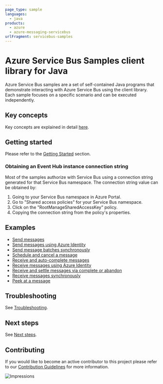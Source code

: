 ```yaml
---
page_type: sample
languages:
  - java
products:
  - azure
  - azure-messaging-servicebus
urlFragment: servicebus-samples
---
```


# Azure Service Bus Samples client library for Java
Azure Service Bus samples are a set of self-contained Java programs that demonstrate interacting with Azure Service Bus
using the client library. Each sample focuses on a specific scenario and can be executed independently.

## Key concepts
Key concepts are explained in detail [here][sdk_readme_key_concepts].

## Getting started
Please refer to the [Getting Started][sdk_readme_getting_started] section.

### Obtaining an Event Hub instance connection string

Most of the samples authorize with Service Bus using a connection string generated for that Service Bus namespace. The
connection string value can be obtained by:

1. Going to your Service Bus namespace in Azure Portal.
1. Go to "Shared access policies" for your Service Bus namespace.
1. Click on the "RootManageSharedAccessKey" policy.
1. Copying the connection string from the policy's properties.

## Examples

- [Send messages][SendMessageAsyncSample]
- [Send messages using Azure Identity][SendMessageWithAzureIdentityAsyncSample]
- [Send message batches synchronously][SendMessageBatchSyncSample]
- [Schedule and cancel a message][MessageCancelScheduleAsyncSample]
- [Receive and auto-complete messages][ReceiveMessageAsyncSample]
- [Receive messages using Azure Identity][ReceiveMessageAzureIdentityAsyncSample]
- [Receive and settle messages via complete or abandon][ReceiveMessageAndSettleAsyncSample]
- [Receive messages synchronously][ReceiveMessageSyncSample]
- [Peek at a message][PeekMessageAsyncSample]

## Troubleshooting
See [Troubleshooting][sdk_readme_troubleshooting].

## Next steps
See [Next steps][sdk_readme_next_steps].

## Contributing

If you would like to become an active contributor to this project please refer to our [Contribution
Guidelines](../../CONTRIBUTING.md) for more information.

<!-- LINKS -->
[sdk_readme_key_concepts]: ../../README.md#key-concepts
[sdk_readme_getting_started]: ../../README.md#getting-started
[sdk_readme_troubleshooting]: ../../README.md#troubleshooting
[sdk_readme_next_steps]: ../../README.md#next-steps

[MessageCancelScheduleAsyncSample]: ./java/com/azure/messaging/servicebus/SendScheduledMessageAndCancelAsyncSample.java
[PeekMessageAsyncSample]: ./java/com/azure/messaging/servicebus/PeekMessageAsyncSample.java
[ReceiveMessageAndSettleAsyncSample]: ./java/com/azure/messaging/servicebus/ReceiveMessageAndSettleAsyncSample.java
[ReceiveMessageAsyncSample]: ./java/com/azure/messaging/servicebus/ReceiveMessageAsyncSample.java
[ReceiveMessageAzureIdentityAsyncSample]: ./java/com/azure/messaging/servicebus/ReceiveMessageAzureIdentityAsyncSample.java
[ReceiveMessageSyncSample]: ./java/com/azure/messaging/servicebus/ReceiveMessageSyncSample.java
[SendMessageAsyncSample]: ./java/com/azure/messaging/servicebus/SendMessageAsyncSample.java
[SendMessageBatchSyncSample]: ./java/com/azure/messaging/servicebus/SendMessageBatchSyncSample.java
[SendMessageWithAzureIdentityAsyncSample]: ./java/com/azure/messaging/servicebus/SendMessageWithAzureIdentityAsyncSample.java

![Impressions](https://azure-sdk-impressions.azurewebsites.net/api/impressions/azure-sdk-for-java%2Fsdk%2Fappconfiguration%2Fazure-messaging-servicebus%2Fsrc%2Fsamples%2FREADME.png)
